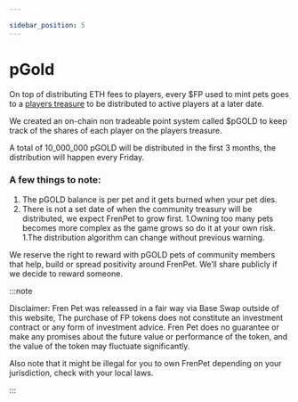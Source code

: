 ```yaml
---

sidebar_position: 5
---
```


# pGold

On top of distributing ETH fees to players, every $FP used to mint pets goes to a [players treasure](https://basescan.org/token/0xff0c532fdb8cd566ae169c1cb157ff2bdc83e105?a=0x038d3417508aecf2889f79ebff61b32564282534) to be distributed to active players at a later date.

We created an on-chain non tradeable point system called $pGOLD to keep track of the shares of each player on the players treasure.

A total of 10_000_000 pGOLD will be distributed in the first 3 months, the distribution will happen every Friday.


### A few things to note:

1. The pGOLD balance is per pet and it gets burned when your pet dies.
1. There is not a set date of when the community treasury will be distributed, we expect FrenPet to grow first.
1.Owning too many pets becomes more complex as the game grows so do it at your own risk.
1.The distribution algorithm can change without previous warning.

We reserve the right to reward with pGOLD pets of community members that help, build or spread positivity around FrenPet. We’ll share publicly if we decide to reward someone.



:::note

Disclaimer: Fren Pet was releassed in a fair way via Base Swap outside of this website, The purchase of FP tokens does not constitute an investment contract or any form of investment advice. Fren Pet does no guarantee or make any promises about the future value or performance of the token, and the value of the token may fluctuate significantly.

Also note that it might be illegal for you to own FrenPet depending on your jurisdiction, check with your local laws.

:::